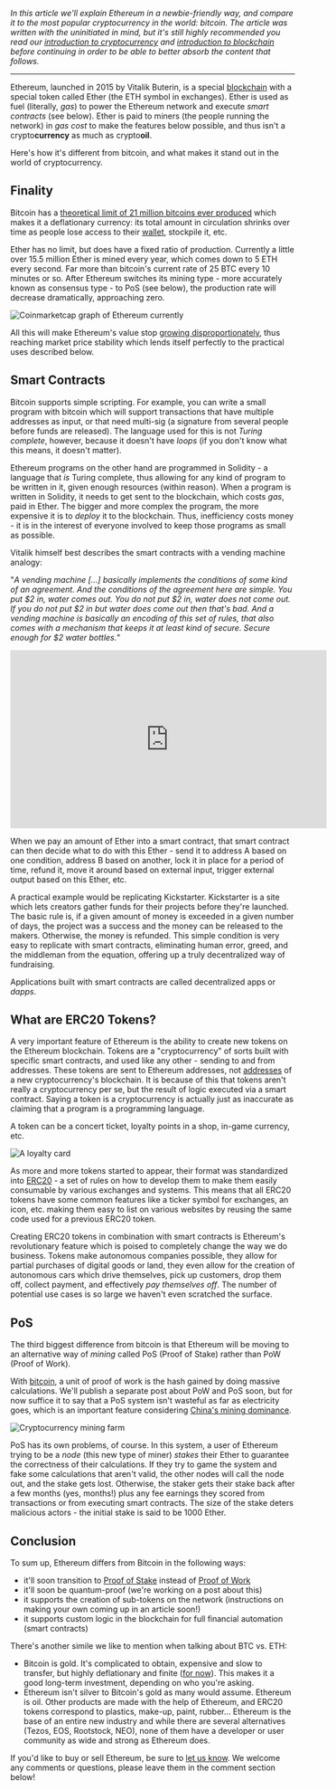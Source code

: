 _In this article we'll explain Ethereum in a newbie-friendly way, and compare it to the most popular cryptocurrency in the world: bitcoin. The article was written with the uninitiated in mind, but it's still highly recommended you read our [introduction to cryptocurrency][cc] and [introduction to blockchain][bc] before continuing in order to be able to better absorb the content that follows._

---

Ethereum, launched in 2015 by Vitalik Buterin, is a special [blockchain][bc] with a special token called Ether (the ETH symbol in exchanges). Ether is used as fuel (literally, _gas_) to power the Ethereum network and execute _smart contracts_ (see below). Ether is paid to miners (the people running the network) in _gas cost_ to make the features below possible, and thus isn't a crypto**currency** as much as crypto**oil**.

Here's how it's different from bitcoin, and what makes it stand out in the world of cryptocurrency.

## Finality

Bitcoin has a [theoretical limit of 21 million bitcoins ever produced][finite] which makes it a deflationary currency: its total amount in circulation shrinks over time as people lose access to their [wallet], stockpile it, etc.

Ether has no limit, but does have a fixed ratio of production. Currently a little over 15.5 million Ether is mined every year, which comes down to 5 ETH every second. Far more than bitcoin's current rate of 25 BTC every 10 minutes or so. After Ethereum switches its mining type - more accurately known as consensus type - to PoS (see below), the production rate will decrease dramatically, approaching zero.

![Coinmarketcap graph of Ethereum currently](https://bitfalls.com/wp-content/uploads/2017/09/01-3.png)

All this will make Ethereum's value stop [growing disproportionately][bubble], thus reaching market price stability which lends itself perfectly to the practical uses described below.

## Smart Contracts

Bitcoin supports simple scripting. For example, you can write a small program with bitcoin which will support transactions that have multiple addresses as input, or that need multi-sig (a signature from several people before funds are released). The language used for this is not _Turing complete_, however, because it doesn't have _loops_ (if you don't know what this means, it doesn't matter).

Ethereum programs on the other hand are programmed in Solidity - a language that _is_ Turing complete, thus allowing for any kind of program to be written in it, given enough resources (within reason). When a program is written in Solidity, it needs to get sent to the blockchain, which costs _gas_, paid in Ether. The bigger and more complex the program, the more expensive it is to _deploy_ it to the blockchain. Thus, inefficiency costs money - it is in the interest of everyone involved to keep those programs as small as possible.

Vitalik himself best describes the smart contracts with a vending machine analogy:

"_A vending machine [...] basically implements the conditions of some kind of an agreement. And the conditions of the agreement here are simple. You put $2 in, water comes out. You do not put $2 in, water does not come out. If you do not put $2 in but water does come out then that's bad. And a vending machine is basically an encoding of this set of rules, that also comes with a mechanism that keeps it at least kind of secure. Secure enough for $2 water bottles._"

<iframe width="560" height="315" src="https://www.youtube.com/embed/r0S4qIMf4Pg" frameborder="0" allowfullscreen></iframe>

When we pay an amount of Ether into a smart contract, that smart contract can then decide what to do with this Ether - send it to address A based on one condition, address B based on another, lock it in place for a period of time, refund it, move it around based on external input, trigger external output based on this Ether, etc.

A practical example would be replicating Kickstarter. Kickstarter is a site which lets creators gather funds for their projects before they're launched. The basic rule is, if a given amount of money is exceeded in a given number of days, the project was a success and the money can be released to the makers. Otherwise, the money is refunded. This simple condition is very easy to replicate with smart contracts, eliminating human error, greed, and the middleman from the equation, offering up a truly decentralized way of fundraising.

Applications built with smart contracts are called decentralized apps or _dapps_.

## What are ERC20 Tokens?

A very important feature of Ethereum is the ability to create new tokens on the Ethereum blockchain. Tokens are a "cryptocurrency" of sorts built with specific smart contracts, and used like any other - sending to and from addresses. These tokens are sent to Ethereum addresses, not [addresses][wallet1] of a new cryptocurrency's blockchain. It is because of this that tokens aren't really a cryptocurrency per se, but the result of logic executed via a smart contract. Saying a token is a cryptocurrency is actually just as inaccurate as claiming that a program is a programming language.

A token can be a concert ticket, loyalty points in a shop, in-game currency, etc.

![A loyalty card](https://bitfalls.com/wp-content/uploads/2017/09/02-3.jpg)

As more and more tokens started to appear, their format was standardized into [ERC20][erc20]  - a set of rules on how to develop them to make them easily consumable by various exchanges and systems. This means that all ERC20 tokens have some common features like a ticker symbol for exchanges, an icon, etc. making them easy to list on various websites by reusing the same code used for a previous ERC20 token.

Creating ERC20 tokens in combination with smart contracts is Ethereum's revolutionary feature which is poised to completely change the way we do business. Tokens make autonomous companies possible, they allow for partial purchases of digital goods or land, they even allow for the creation of autonomous cars which drive themselves, pick up customers, drop them off, collect payment, and effectively _pay themselves off_. The number of potential use cases is so large we haven't even scratched the surface.

## PoS

The third biggest difference from bitcoin is that Ethereum will be moving to an alternative way of _mining_ called PoS (Proof of Stake) rather than PoW (Proof of Work).

With [bitcoin][bc], a unit of proof of work is the hash gained by doing massive calculations. We'll publish a separate post about PoW and PoS soon, but for now suffice it to say that a PoS system isn't wasteful as far as electricity goes, which is an important feature considering [China's mining dominance][finite].

![Cryptocurrency mining farm](https://bitfalls.com/wp-content/uploads/2017/09/03-3.jpg)

PoS has its own problems, of course. In this system, a user of Ethereum trying to be a _node_ (this new type of miner) _stakes_ their Ether to guarantee the correctness of their calculations. If they try to game the system and fake some calculations that aren't valid, the other nodes will call the node out, and the stake gets lost. Otherwise, the staker gets their stake back after a few months (yes, months!) plus any fee earnings they scored from transactions or from executing smart contracts. The size of the stake deters malicious actors - the initial stake is said to be 1000 Ether.

## Conclusion

To sum up, Ethereum differs from Bitcoin in the following ways:

- it'll soon transition to [Proof of Stake][pos] instead of [Proof of Work][pow]
- it'll soon be quantum-proof (we're working on a post about this)
- it supports the creation of sub-tokens on the network (instructions on making your own coming up in an article soon!)
- it supports custom logic in the blockchain for full financial automation (smart contracts)

There's another simile we like to mention when talking about BTC vs. ETH:

- Bitcoin is gold. It's complicated to obtain, expensive and slow to transfer, but highly deflationary and finite ([for now][finite]). This makes it a good long-term investment, depending on who you're asking.
- Ethereum isn't silver to Bitcoin's gold as many would assume. Ethereum is oil. Other products are made with the help of Ethereum, and ERC20 tokens correspond to plastics, make-up, paint, rubber... Ethereum is the base of an entire new industry and while there are several alternatives (Tezos, EOS, Rootstock, NEO), none of them have a developer or user community as wide and strong as Ethereum does.

If you'd like to buy or sell Ethereum, be sure to [let us know][mail]. We welcome any comments or questions, please leave them in the comment section below!

[cc]: https://bitfalls.com/2017/08/20/cryptocurrency/
[bc]: https://bitfalls.com/2017/08/20/blockchain-explained-blockchain-works/
[finite]: https://bitfalls.com/2017/09/17/bitcoin-finite-just-myth/
[bubble]: https://bitfalls.com/2017/09/06/bitcoin-bubble/
[wallet]: https://bitfalls.com/2017/09/08/best-ways-protect-cryptocurrency-wallet/
[wallet1]: https://bitfalls.com/2017/08/31/what-cryptocurrency-wallet/
[mail]: mailto:contact@bitfalls.com
[erc20]: https://github.com/ethereum/EIPs/pull/610
[pos]: https://bitfalls.com/2017/10/23/whats-the-difference-between-proof-of-work-pow-proof-of-stake-pos-and-delegated-pos/
[pow]: https://bitfalls.com/2017/10/23/whats-the-difference-between-proof-of-work-pow-proof-of-stake-pos-and-delegated-pos/
